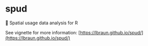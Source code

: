 # spud
🥔 Spatial usage data analysis for R

See vignette for more information: [https://lbraun.github.io/spud/](https://lbraun.github.io/spud/)

